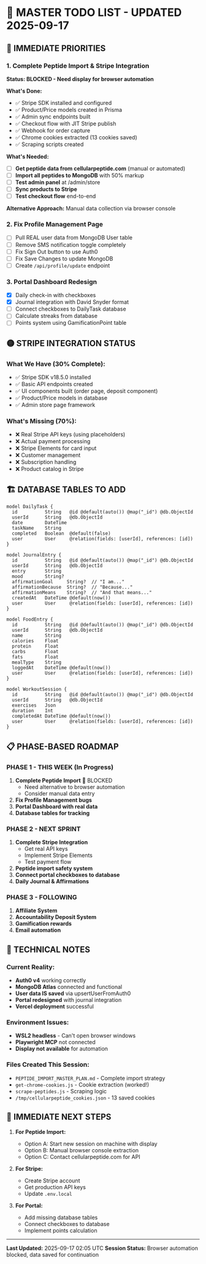 # 🚨 MASTER TODO LIST - UPDATED 2025-09-17

## 🔴 IMMEDIATE PRIORITIES

### 1. Complete Peptide Import & Stripe Integration
**Status: BLOCKED - Need display for browser automation**

**What's Done:**
- ✅ Stripe SDK installed and configured
- ✅ Product/Price models created in Prisma
- ✅ Admin sync endpoints built
- ✅ Checkout flow with JIT Stripe publish
- ✅ Webhook for order capture
- ✅ Chrome cookies extracted (13 cookies saved)
- ✅ Scraping scripts created

**What's Needed:**
- [ ] **Get peptide data from cellularpeptide.com** (manual or automated)
- [ ] **Import all peptides to MongoDB** with 50% markup
- [ ] **Test admin panel** at /admin/store
- [ ] **Sync products to Stripe**
- [ ] **Test checkout flow** end-to-end

**Alternative Approach:** Manual data collection via browser console

### 2. Fix Profile Management Page
- [ ] Pull REAL user data from MongoDB User table
- [ ] Remove SMS notification toggle completely
- [ ] Fix Sign Out button to use Auth0
- [ ] Fix Save Changes to update MongoDB
- [ ] Create `/api/profile/update` endpoint

### 3. Portal Dashboard Redesign
- [x] Daily check-in with checkboxes
- [x] Journal integration with David Snyder format
- [ ] Connect checkboxes to DailyTask database
- [ ] Calculate streaks from database
- [ ] Points system using GamificationPoint table

## 🟡 STRIPE INTEGRATION STATUS

### What We Have (30% Complete):
- ✅ Stripe SDK v18.5.0 installed
- ✅ Basic API endpoints created
- ✅ UI components built (order page, deposit component)
- ✅ Product/Price models in database
- ✅ Admin store page framework

### What's Missing (70%):
- ❌ Real Stripe API keys (using placeholders)
- ❌ Actual payment processing
- ❌ Stripe Elements for card input
- ❌ Customer management
- ❌ Subscription handling
- ❌ Product catalog in Stripe

## 🏗️ DATABASE TABLES TO ADD

```prisma
model DailyTask {
  id          String   @id @default(auto()) @map("_id") @db.ObjectId
  userId      String   @db.ObjectId
  date        DateTime
  taskName    String   
  completed   Boolean  @default(false)
  user        User     @relation(fields: [userId], references: [id])
}

model JournalEntry {
  id          String   @id @default(auto()) @map("_id") @db.ObjectId
  userId      String   @db.ObjectId
  entry       String
  mood        String?
  affirmationGoal     String?  // "I am..."
  affirmationBecause  String?  // "Because..."
  affirmationMeans    String?  // "And that means..."
  createdAt   DateTime @default(now())
  user        User     @relation(fields: [userId], references: [id])
}

model FoodEntry {
  id          String   @id @default(auto()) @map("_id") @db.ObjectId
  userId      String   @db.ObjectId
  name        String
  calories    Float
  protein     Float
  carbs       Float
  fats        Float
  mealType    String
  loggedAt    DateTime @default(now())
  user        User     @relation(fields: [userId], references: [id])
}

model WorkoutSession {
  id          String   @id @default(auto()) @map("_id") @db.ObjectId
  userId      String   @db.ObjectId
  exercises   Json
  duration    Int
  completedAt DateTime @default(now())
  user        User     @relation(fields: [userId], references: [id])
}
```

## 📋 PHASE-BASED ROADMAP

### PHASE 1 - THIS WEEK (In Progress)
1. **Complete Peptide Import** 🔴 BLOCKED
   - Need alternative to browser automation
   - Consider manual data entry
2. **Fix Profile Management bugs** 
3. **Portal Dashboard with real data**
4. **Database tables for tracking**

### PHASE 2 - NEXT SPRINT
1. **Complete Stripe Integration**
   - Get real API keys
   - Implement Stripe Elements
   - Test payment flow
2. **Peptide import safety system**
3. **Connect portal checkboxes to database**
4. **Daily Journal & Affirmations**

### PHASE 3 - FOLLOWING
1. **Affiliate System**
2. **Accountability Deposit System**
3. **Gamification rewards**
4. **Email automation**

## 🔧 TECHNICAL NOTES

### Current Reality:
- **Auth0 v4** working correctly
- **MongoDB Atlas** connected and functional
- **User data IS saved** via upsertUserFromAuth0
- **Portal redesigned** with journal integration
- **Vercel deployment** successful

### Environment Issues:
- **WSL2 headless** - Can't open browser windows
- **Playwright MCP** not connected
- **Display not available** for automation

### Files Created This Session:
- `PEPTIDE_IMPORT_MASTER_PLAN.md` - Complete import strategy
- `get-chrome-cookies.js` - Cookie extraction (worked!)
- `scrape-peptides.js` - Scraping logic
- `/tmp/cellularpeptide_cookies.json` - 13 saved cookies

## 🚀 IMMEDIATE NEXT STEPS

1. **For Peptide Import:**
   - Option A: Start new session on machine with display
   - Option B: Manual browser console extraction
   - Option C: Contact cellularpeptide.com for API

2. **For Stripe:**
   - Create Stripe account
   - Get production API keys
   - Update `.env.local`

3. **For Portal:**
   - Add missing database tables
   - Connect checkboxes to database
   - Implement points calculation

---
**Last Updated:** 2025-09-17 02:05 UTC
**Session Status:** Browser automation blocked, data saved for continuation